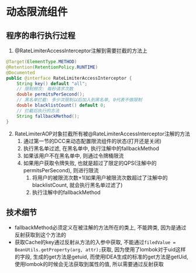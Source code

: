 # 动态限流组件

## 程序的串行执行过程

1. @RateLimiterAccessInterceptor注解到需要拦截的方法上

```java
@Target(ElementType.METHOD)
@Retention(RetentionPolicy.RUNTIME)
@Documented
public @interface RateLimiterAccessInterceptor {
    String key() default "all";
    // 限制频次: 每秒请求次数
    double permitsPerSecond();
    // 黑名单拦截: 多少次限制以后加入到黑名单, 0代表不做限制
    double blacklistCount() default 0;
    // 拦截后执行的方法
    String fallbackMethod();
}
```

2. RateLimiterAOP对象拦截所有被@RateLimiterAccessInterceptor注解的方法
   1. 通过第一节的DCC来动态配置限流组件的状态(打开还是关闭)
   2. 执行黑名单过滤, 在黑名单中, 执行注解中的fallbackMethod
   3. 如果该用户不在黑名单中, 则通过令牌桶限流
   4. 如果用户获取令牌失败, 也就是超过了限定的QPS(注解中的permitsPerSecond), 则进行限流
      1. 将用户的被限流次数+1(如果用户被限流次数超过了注解中的blacklistCount, 就会执行黑名单过滤了)
      2. 执行注解中的fallbackMethod

## 技术细节

- fallbackMethod必须定义在被注解的方法所在的类上, 不能跨类, 因为是通过反射获取到这个方法的
- 获取Cache的key通过反射从方法的入参中获取, 不能通过`filedValue = BeanUtils.getProperty(arg, attr);`获取, 因为使用了lombok对于uid这样的字段, 生成的get方法是getuid, 而使用IDEA生成的标准的get方法是getUid, 使用lombok的时候会无法获取到属性的值, 所以需要通过反射获取


